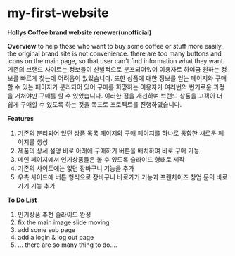 # my-first-website
 **Hollys Coffee brand website renewer(unofficial)**
 
**Overview**
to help those who want to buy some coffee or stuff more easily.
the original brand site is not convenience. there are too many buttons and icons on the main page, so that user can't find information what they want.
기존의 브랜드 사이트는 정보들이 산발적으로 분포되어있어 이용자로 하여금 원하는 정보를 빠르게 찾는데 어려움이 있었습니다.
또한 상품에 대한 정보를 얻는 페이지와 구매할 수 있는 페이지가 분리되어 있어 구매를 희망하는 이용자가 여러번의 번거로운 과정을 거쳐야만 구매를 할 수 있었습니다.
이러한 점을 개선하여 브랜드 상품을 고객이 더 쉽게 구매할 수 있도록 하는 것을 목표로 프로젝트를 진행하였습니다.

**Features**
1. 기존의 분리되어 있던 상품 목록 페이지와 구매 페이지를 하나로 통합한 새로운 페이지를 생성
2. 제품의 상세 설명 바로 아래에 구매하기 버튼을 배치하여 바로 구매 가능
3. 메인 페이지에서 인기상품들은 볼 수 있도록 슬라이드 형태로 제작
4. 기존의 사이트에는 없던 장바구니 기능을 추가
5. 우측 사이드에 버튼 형식으로 장바구니 바로가기 기능과 프랜차이즈 창업 문의 바로가기 기능 추가

**To Do List**
1. 인기상품 추천 슬라이드 완성
2. fix the main image slide moving 
3. add some sub page
4. add a login & log out page
5. ... there are so many thing to do....
